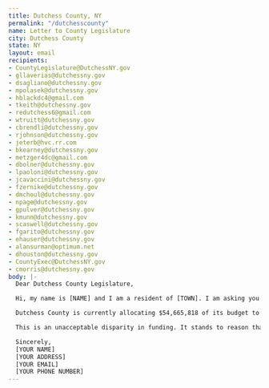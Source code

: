 ```yaml
---
title: Dutchess County, NY
permalink: "/dutchesscounty"
name: Letter to County Legislature
city: Dutchess County
state: NY
layout: email
recipients:
- CountyLegislature@DutchessNY.gov
- gllaverias@dutchessny.gov
- dsagliano@dutchessny.gov
- mpolasek@dutchessny.gov
- hblackdc4@gmail.com
- tkeith@dutchessny.gov
- redutchess6@gmail.com
- wtruitt@dutchessny.gov
- cbrendli@dutchessny.gov
- rjohnson@dutchessny.gov
- jeterb@hvc.rr.com
- bkearney@dutchessny.gov
- metzger4dc@gmail.com
- dbolner@dutchessny.gov
- lpaoloni@dutchessny.gov
- jcavaccini@dutchessny.gov
- fzernike@dutchessny.gov
- dmchoul@dutchessny.gov
- npage@dutchessny.gov
- gpulver@dutchessny.gov
- kmunn@dutchessny.gov
- scaswell@dutchessny.gov
- fgarito@dutchessny.gov
- ehauser@dutchessny.gov
- alansurman@optimum.net
- dhouston@dutchessny.gov
- CountyExec@DutchessNY.gov
- cmorris@dutchessny.gov
body: |-
  Dear Dutchess County Legislature,

  Hi, my name is [NAME] and I am a resident of [TOWN]. I am asking you to reallocate money away from the Dutchess County Sheriff’s Department, which disproportionately targets Black residents. From traffic stops, to arrests, to the use of lethal force, Dutchess County Sheriff’s Department targets nonwhite residents at a rate far exceeding their share of the population. Much scholarship shows that a living wage, access to health services and treatment, educational opportunity, and stable housing are far more successful at promoting community safety than policing and prisons.

  Dutchess County is currently allocating $54,665,818 of its budget to the Sheriff and Jail, $18,041,128 to Probation and $1,312,183 to Juvenile Detention, totaling $74,304,402 (14.5%) toward programs that have little benefit to the community. All the while only allocating $49,520,574 (9.6%) toward public education from Pre-School through Community College, $46,379,552 (9%) to the Department of Behavioral & Community Health, and $11,668,951 (0.02%) to our already inadequate Public Transportation system. Additionally, only $1,215,670 (0.002%) was allocated to the Agency Partner Grant Program which includes many of the programs that support the community in meaningful ways such as housing, restorative justice, food access, literacy, and much more. This means that Dutchess County is allocating nearly the same amount of funding to policing and incarceration as it is to all of these other programs combined.

  This is an unacceptable disparity in funding. It stands to reason that a greater number of residents can benefit from access to healthcare, education, and transportation in their communities than they can from police presence and incarceration. As such, I demand a meaningful reallocation of these funds towards healthcare and social programs that truly benefit the community.

  Sincerely,
  [YOUR NAME]
  [YOUR ADDRESS]
  [YOUR EMAIL]
  [YOUR PHONE NUMBER]
---
```


